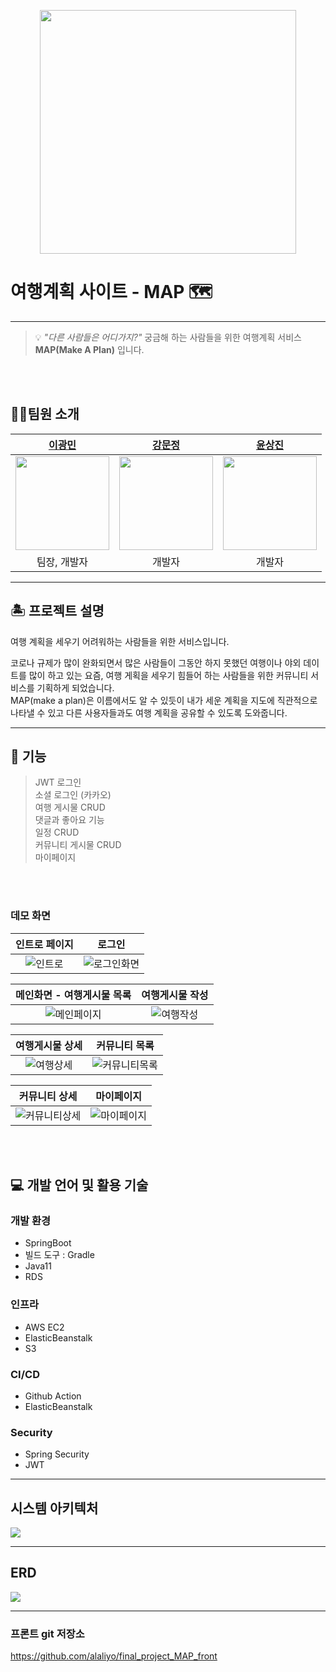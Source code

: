 
<p align="center"><img src="https://user-images.githubusercontent.com/74237301/181483094-bccf38e8-4c39-4933-b84e-e17172dc5793.png" width="410px" height="390px">

# **여행계획 사이트 - MAP 🗺️**

* * *

> 💡
*"다른 사람들은 어디가지?"*  궁금해 하는 사람들을 위한 여행계획 서비스 **MAP(Make A Plan)** 입니다.
 


<br></br>
## 🧑‍💻팀원 소개 

| [이광민](https://github.com/leawvc) | [강문정](https://github.com/dev-kmj) | [윤상진](https://github.com/tkdwls4453) |
| :---: | :---: | :---: | 
| <img src="https://user-images.githubusercontent.com/74237301/181447155-f76af3e4-2177-4bba-9276-10ded4eb5385.gif" width="150" height="150"> | <img src="https://avatars.githubusercontent.com/u/74237301?v=4" width="150" height="150"> | <img src="https://user-images.githubusercontent.com/74237301/181447271-7690456e-a29b-4d01-92ac-d04efdb81367.png" width="150" height="150"> |
| 팀장, 개발자 | 개발자 | 개발자 | 

---

## 🏝️ 프로젝트 설명 

<p>여행 계획을 세우기 어려워하는 사람들을 위한 서비스입니다.</p>
코로나 규제가 많이 완화되면서 많은 사람들이 그동안 하지 못했던 여행이나 
야외 데이트를 많이 하고 있는 요즘, 여행 게획을 세우기 힘들어 하는 사람들을 위한 
커뮤니티 서비스를 기획하게 되었습니다. <br>
MAP(make a plan)은 이름에서도 알 수 있듯이 내가 세운 계획을 지도에 직관적으로 나타낼 수 있고 
다른 사용자들과도 여행 계획을 공유할 수 있도록 도와줍니다. 



***

## 📌 기능 
> 
> JWT 로그인<br>
소셜 로그인 (카카오)<br>
> 여행 게시물 CRUD<br>
> 댓글과 좋아요 기능<br>
> 일정 CRUD<br>
> 커뮤니티 게시물 CRUD<br>
> 마이페이지

<br></br>
### 데모 화면
| **인트로 페이지** | **로그인** |  
| :---: | :---: |
| ![인트로](https://user-images.githubusercontent.com/74237301/181457667-b8c1a2ca-b07c-4c39-b357-50f0a4fbd23e.JPG) | ![로그인화면](https://user-images.githubusercontent.com/74237301/181460559-17418ae0-96bf-43d1-84e9-6d2ac74983eb.JPG) |

| **메인화면** - 여행게시물 목록 | **여행게시물 작성** | 
| :---: | :---: |
| ![메인페이지](https://user-images.githubusercontent.com/74237301/181480597-c76e0efb-a83a-4fe8-9d47-570f36b6217f.JPG) | ![여행작성](https://user-images.githubusercontent.com/74237301/181463799-f9633884-98e1-452a-9b83-06c464dc2484.JPG) | 

| **여행게시물 상세** | **커뮤니티 목록** | 
| :---: | :---: |
| ![여행상세](https://user-images.githubusercontent.com/74237301/181480421-a2ef8d8b-9207-4d76-b2e0-ccaafb36d516.JPG) | ![커뮤니티목록](https://user-images.githubusercontent.com/74237301/181480156-a2e6a856-9e1c-48a1-8087-ecdeb6e71ec9.JPG) | 

| **커뮤니티 상세** | **마이페이지** | 
| :---: | :---: |
| ![커뮤니티상세](https://user-images.githubusercontent.com/74237301/181480272-33e1008c-85a7-4828-8602-26243fdf3dad.JPG) | ![마이페이지](https://user-images.githubusercontent.com/74237301/181462981-edf712b6-70e6-49d9-b415-ca6225736b7f.JPG) | 



<br></br>
## 💻 개발 언어 및 활용 기술

### 개발 환경 
* SpringBoot
* 빌드 도구 : Gradle
* Java11
* RDS

### 인프라 
* AWS EC2
* ElasticBeanstalk
* S3

### CI/CD
* Github Action
* ElasticBeanstalk


### Security 
* Spring Security
* JWT

***

## 시스템 아키텍처  

<img src="https://user-images.githubusercontent.com/74237301/181436941-8ef4f212-3497-432c-a297-bc6ed94ff246.JPG">

***

## ERD

<img src="https://user-images.githubusercontent.com/74237301/181441959-25dabbf7-0e35-40c1-ad3b-817b8066833d.JPG">

***
### 프론트 git 저장소 

https://github.com/alaliyo/final_project_MAP_front


